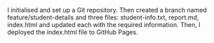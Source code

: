 I initialised and set up a Git repository. Then created a branch named feature/student-details and three files: student-info.txt, report.md, index.html and updated each with the required information. Then, I deployed the index.html file to GitHub Pages.  